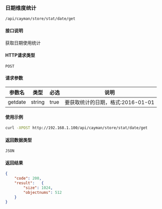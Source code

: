 ### 日期维度统计

`/api/cayman/store/stat/date/get`

#### 接口说明
获取日期使用统计

#### HTTP请求类型
`POST`

#### 请求参数
|参数名|类型|必选|说明|
|--|--|--|--|
|getdate|string|true|要获取统计的日期，格式:2016-01-01|

#### 使用示例
```sh
curl -XPOST http://192.168.1.100/api/cayman/store/stat/date/get
```

#### 返回数据类型
`JSON`

#### 返回结果
```json
{
	"code":	200,
	"result":	{
		"size":	1024,
		"objectnums": 512
	}
}
```